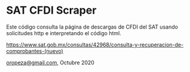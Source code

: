 # SAT CFDI Scraper

Este código consulta la página de descargas de CFDI del SAT usando solicitudes http e interpretando el código html. 

https://www.sat.gob.mx/consultas/42968/consulta-y-recuperacion-de-comprobantes-(nuevo)

oropeza@gmail.com, Octubre 2020